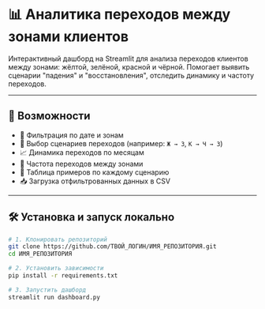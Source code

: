 # 📊 Аналитика переходов между зонами клиентов

Интерактивный дашборд на Streamlit для анализа переходов клиентов между зонами: жёлтой, зелёной, красной и чёрной. Помогает выявить сценарии "падения" и "восстановления", отследить динамику и частоту переходов.

---

## 🚀 Возможности

- 📅 Фильтрация по дате и зонам
- 🎯 Выбор сценариев переходов (например: `Ж → З`, `К → Ч → З`)
- 📈 Динамика переходов по месяцам
- 🔄 Частота переходов между зонами
- 🧾 Таблица примеров по каждому сценарию
- 📥 Загрузка отфильтрованных данных в CSV

---

## 🛠️ Установка и запуск локально

```bash
# 1. Клонировать репозиторий
git clone https://github.com/ТВОЙ_ЛОГИН/ИМЯ_РЕПОЗИТОРИЯ.git
cd ИМЯ_РЕПОЗИТОРИЯ

# 2. Установить зависимости
pip install -r requirements.txt

# 3. Запустить дашборд
streamlit run dashboard.py